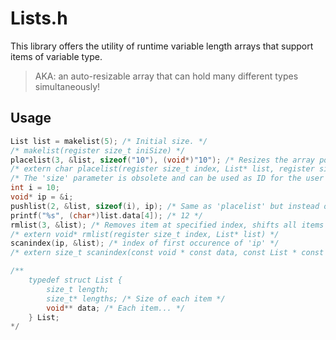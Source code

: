 # Lists.h  
  
This library offers the utility of runtime variable length arrays that support items of variable type.  
  
> AKA: an auto-resizable array that can hold many different types simultaneously!  
  
## Usage  
  
```C
List list = makelist(5); /* Initial size. */
/* makelist(register size_t iniSize) */
placelist(3, &list, sizeof("10"), (void*)"10"); /* Resizes the array pointer to fit the data. */
/* extern char placelist(register size_t index, List* list, register size_t size, void* data) */
/* The 'size' parameter is obsolete and can be used as ID for the user's convenience. */
int i = 10;
void* ip = &i;
pushlist(2, &list, sizeof(i), ip); /* Same as 'placelist' but instead of overriding the data, it pushes all items after the index one slot to the right. */
printf("%s", (char*)list.data[4]); /* 12 */
rmlist(3, &list); /* Removes item at specified index, shifts all items after the index one slot left and returns the removed item pointer. */
/* extern void* rmlist(register size_t index, List* list) */
scanindex(ip, &list); /* index of first occurence of 'ip' */
/* extern size_t scanindex(const void * const data, const List * const list) */

/**
	typedef struct List {
		size_t length;
		size_t* lengths; /* Size of each item */
		void** data; /* Each item... */
	} List;
*/
```  
